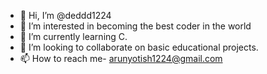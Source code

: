 - 👋 Hi, I’m @deddd1224
- 👀 I’m interested in becoming the best coder in the world
- 🌱 I’m currently learning C.
- 💞️ I’m looking to collaborate on basic educational projects.
- 📫 How to reach me- arunyotish1224@gmail.com

<!---
deddd1224/deddd1224 is a ✨ special ✨ repository because its `README.md` (this file) appears on your GitHub profile.
You can click the Preview link to take a look at your changes.
--->
